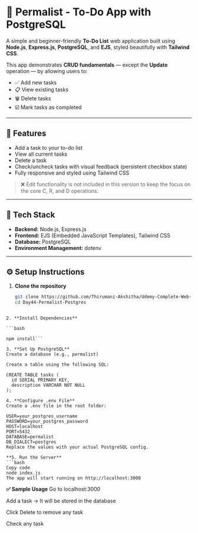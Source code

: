 # 📝 Permalist - To-Do App with PostgreSQL

A simple and beginner-friendly **To-Do List** web application built using **Node.js**, **Express.js**, **PostgreSQL**, and **EJS**, styled beautifully with **Tailwind CSS**.

This app demonstrates **CRUD fundamentals** — except the **Update** operation — by allowing users to:
- ✅ Add new tasks
- 📋 View existing tasks
- 🗑️ Delete tasks
- ☑️ Mark tasks as completed 

---

## 🌟 Features

- Add a task to your to-do list
- View all current tasks
- Delete a task
- Check/uncheck tasks with visual feedback (persistent checkbox state)
- Fully responsive and styled using Tailwind CSS

> ❌ Edit functionality is not included in this version to keep the focus on the core C, R, and D operations.

---

## 🧰 Tech Stack

- **Backend:** Node.js, Express.js
- **Frontend:** EJS (Embedded JavaScript Templates), Tailwind CSS
- **Database:** PostgreSQL
- **Environment Management:** dotenv


---

## ⚙️ Setup Instructions

1. **Clone the repository**
   ```bash
   git clone https://github.com/Thirumani-Akshitha/Udemy-Complete-Web-Development-Course-Practice-Projects.git
   cd Day44-Permalist-Postgres
```

2. **Install Dependencies**

```bash

npm install```

3. **Set Up PostgreSQL**
Create a database (e.g., permalist)

Create a table using the following SQL:

CREATE TABLE tasks (
  id SERIAL PRIMARY KEY,
  description VARCHAR NOT NULL
);

4. **Configure .env File**
Create a .env file in the root folder:

USER=your_postgres_username
PASSWORD=your_postgres_password
HOST=localhost
PORT=5432
DATABASE=permalist
DB_DIALECT=postgres
Replace the values with your actual PostgreSQL config.

**5. Run the Server**
```bash
Copy code
node index.js
The app will start running on http://localhost:3000
```

**✅ Sample Usage**
Go to localhost:3000

Add a task → It will be stored in the database

Click Delete to remove any task

Check any task
